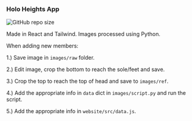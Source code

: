 ### Holo Heights App

![GitHub repo size](https://img.shields.io/github/repo-size/risbi0/Holo-Heights-App)

Made in React and Tailwind. Images processed using Python.

When adding new members:

1.) Save image in `images/raw` folder.

2.) Edit image, crop the bottom to reach the sole/feet and save.

3.) Crop the top to reach the top of head and save to `images/ref`.

4.) Add the appropriate info in `data` dict in `images/script.py` and run the script.

5.) Add the appropriate info in `website/src/data.js`.
